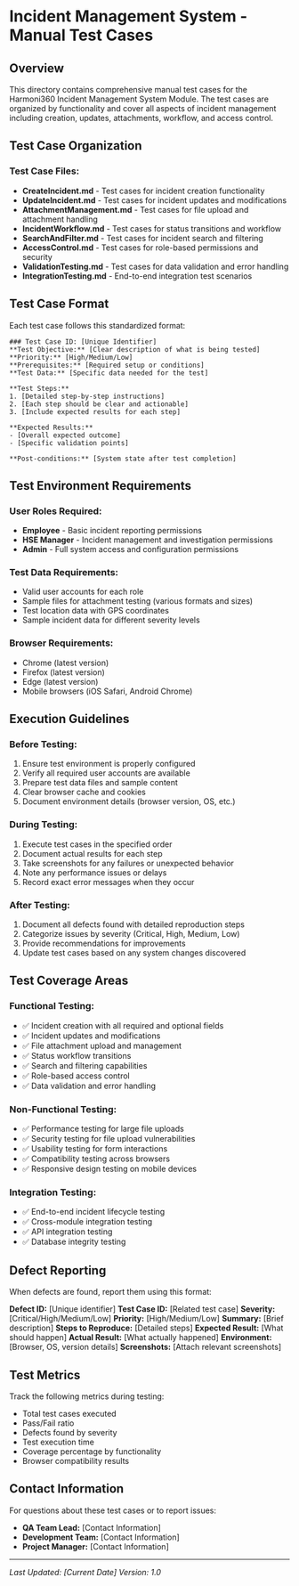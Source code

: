 # Incident Management System - Manual Test Cases

## Overview
This directory contains comprehensive manual test cases for the Harmoni360 Incident Management System Module. The test cases are organized by functionality and cover all aspects of incident management including creation, updates, attachments, workflow, and access control.

## Test Case Organization

### Test Case Files:
- **CreateIncident.md** - Test cases for incident creation functionality
- **UpdateIncident.md** - Test cases for incident updates and modifications
- **AttachmentManagement.md** - Test cases for file upload and attachment handling
- **IncidentWorkflow.md** - Test cases for status transitions and workflow
- **SearchAndFilter.md** - Test cases for incident search and filtering
- **AccessControl.md** - Test cases for role-based permissions and security
- **ValidationTesting.md** - Test cases for data validation and error handling
- **IntegrationTesting.md** - End-to-end integration test scenarios

## Test Case Format

Each test case follows this standardized format:

```
### Test Case ID: [Unique Identifier]
**Test Objective:** [Clear description of what is being tested]
**Priority:** [High/Medium/Low]
**Prerequisites:** [Required setup or conditions]
**Test Data:** [Specific data needed for the test]

**Test Steps:**
1. [Detailed step-by-step instructions]
2. [Each step should be clear and actionable]
3. [Include expected results for each step]

**Expected Results:**
- [Overall expected outcome]
- [Specific validation points]

**Post-conditions:** [System state after test completion]
```

## Test Environment Requirements

### User Roles Required:
- **Employee** - Basic incident reporting permissions
- **HSE Manager** - Incident management and investigation permissions  
- **Admin** - Full system access and configuration permissions

### Test Data Requirements:
- Valid user accounts for each role
- Sample files for attachment testing (various formats and sizes)
- Test location data with GPS coordinates
- Sample incident data for different severity levels

### Browser Requirements:
- Chrome (latest version)
- Firefox (latest version)
- Edge (latest version)
- Mobile browsers (iOS Safari, Android Chrome)

## Execution Guidelines

### Before Testing:
1. Ensure test environment is properly configured
2. Verify all required user accounts are available
3. Prepare test data files and sample content
4. Clear browser cache and cookies
5. Document environment details (browser version, OS, etc.)

### During Testing:
1. Execute test cases in the specified order
2. Document actual results for each step
3. Take screenshots for any failures or unexpected behavior
4. Note any performance issues or delays
5. Record exact error messages when they occur

### After Testing:
1. Document all defects found with detailed reproduction steps
2. Categorize issues by severity (Critical, High, Medium, Low)
3. Provide recommendations for improvements
4. Update test cases based on any system changes discovered

## Test Coverage Areas

### Functional Testing:
- ✅ Incident creation with all required and optional fields
- ✅ Incident updates and modifications
- ✅ File attachment upload and management
- ✅ Status workflow transitions
- ✅ Search and filtering capabilities
- ✅ Role-based access control
- ✅ Data validation and error handling

### Non-Functional Testing:
- ✅ Performance testing for large file uploads
- ✅ Security testing for file upload vulnerabilities
- ✅ Usability testing for form interactions
- ✅ Compatibility testing across browsers
- ✅ Responsive design testing on mobile devices

### Integration Testing:
- ✅ End-to-end incident lifecycle testing
- ✅ Cross-module integration testing
- ✅ API integration testing
- ✅ Database integrity testing

## Defect Reporting

When defects are found, report them using this format:

**Defect ID:** [Unique identifier]
**Test Case ID:** [Related test case]
**Severity:** [Critical/High/Medium/Low]
**Priority:** [High/Medium/Low]
**Summary:** [Brief description]
**Steps to Reproduce:** [Detailed steps]
**Expected Result:** [What should happen]
**Actual Result:** [What actually happened]
**Environment:** [Browser, OS, version details]
**Screenshots:** [Attach relevant screenshots]

## Test Metrics

Track the following metrics during testing:
- Total test cases executed
- Pass/Fail ratio
- Defects found by severity
- Test execution time
- Coverage percentage by functionality
- Browser compatibility results

## Contact Information

For questions about these test cases or to report issues:
- **QA Team Lead:** [Contact Information]
- **Development Team:** [Contact Information]
- **Project Manager:** [Contact Information]

---
*Last Updated: [Current Date]*
*Version: 1.0*
